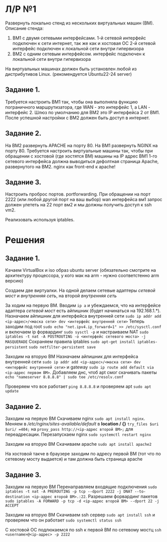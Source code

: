 # Л/Р №1

Развернуть локально стенд из нескольких виртуальных машин (ВМ). Описание стенда:
1.  ВМ1 с двумя сетевыми интерфейсами.
    1-й сетевой интерфейс подключен к сети интернет, так же как и хостовая ОС
    2-й сетевой интерфейс подключен к локальной сети внутри гипервизора
2.  ВМ2 с одним сетевым интерфейсом. 
    интерфейс подключен к локальной сети внутри гипервизора

На виртуальных машинах должен быть установлен любой из дистрибутивов Linux. (рекомендуется Ubuntu22-24 server)


## Задание 1. 

Требуется настроить ВМ1 так, чтобы она выполняла функцию пограничного маршрутизатора,
 где WAN - это интерфейс 1, а LAN - интерфейс 2.
Шлюз по умолчанию для ВМ2 это IP интерфейса 2 от ВМ1.
После успешной настройки с ВМ2 должен быть доступ в интернет.


## Задание 2. 

На ВМ2 развернуть APACHE на порту 80.
На ВМ1 развернуть NGINX на порту 80.
Требуется настроить виртуальные машины так, чтобы при обращении с хостовой (где хостятся ВМ) машины на IP адрес 
ВМ1 1-го сетевого интерфейса должна выводиться дефолтная страница Apache, развернутого на ВМ2. 
nginx как front-end к apache!

## Задание 3.
Настроить проброс портов. portforwarding.
При обращении на порт 2222 (или любой другой порт на ваш выбор)  wan интерфейса вм1 запрос должен  улететь на 22 порт вм2 и мы должны получить доступ к ssh vm2.

Реализовать используя iptables.

# Решения

## Задание 1.

Качаем VirtualBox и iso образ ubuntu server (обязательно смотрите на архитектуру процессора, у кого мак на arm - нужно соответстенно arm версию)

Создаем две виртуалки. На одной делаем сетевые адаптеры *сетевой мост* и *внутренняя сеть*, на второй *внутренняя сеть*

За ходим на первую ВМ.
Вводим `ip a` и убеждаемся, что на интерфейсе адаптера *сетевой мост* есть айпишник (будет начинаться на 192.168.1.*).
Назначаем айпишник для интерфейса внутренней сети
`sudo ip addr add <ip-адрес>/<маска сети> dev <интерфейс внутренней сети>`
Теперь заходим под root
`sudo echo "net.ipv4.ip_forward=1" >> /etc/sysctl.conf` и включаем ip форвардинг 
`sudo sysctl -p`
и настраиваем NAT
`sudo iptables -t nat -A POSTROUTING -o <интерфейс сетевого моста> -j MASQUERADE`
Сохраняем правила iptables
`sudo apt-get install iptables-persistent`
`sudo netfilter-persistent save`

Заходим на вторую ВМ
Назначаем айпишник для интерфейса внутренней сети
`sudo ip addr add <ip-адрес>/<маска сети> dev <интерфейс внутренней сети>` и gateway `sudo ip route add default via <ip-адрес первом ВМ>`. 
Добавляем днс, чтоб apt смог скачивать пакеты `echo "nameserver 8.8.8.8" | sudo tee /etc/resolv.conf`

Проверяем что все работает `ping 8.8.8.8` и проверяем apt `sudo apt update`

## Задание 2.

Заходим на первую ВМ
Скачиваем nginx `sudo apt install nginx`.
Меняем в */etc/nginx/sites-available/default* в **location / {}** `try_files $uri $uri/ =404;` на `proxy_pass http://<ip-адрес второй ВМ>;` для переадресации.
Перезапускаем nginx `sudo systemctl restart nginx`

Заходим на вторую ВМ
Скачиваем apache `sudo apt install apache2`

На хостовой такче в браузере заходим по адресу первой ВМ (тот что по сетевому мосту выдается) и там должна быть страница apache

## Задание 3.

Заходим на первую ВМ
Перенаправляем входящие подключения
`sudo iptables -t nat -A PREROUTING -p tcp --dport 2222 -j DNAT --to-destination <ip-адрес второй ВМ>.:22`.
Разрешаем форвардинг пакетов
`sudo iptables -A FORWARD -p tcp -d <ip-адрес второй ВМ> --dport 22 -j ACCEPT`

Заходим на вторую ВМ
Скачиваем ssh сервер
`sudo apt install ssh`
и проверяем что он работает
`sudo systemctl status ssh`

С хостовой ОС подлюкаемся по ssh к первой ВМ по сетевому мостц
`ssh <username>@<ip-адрес> -p 2222`

